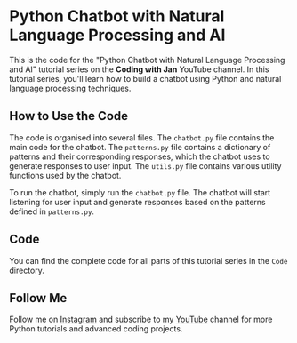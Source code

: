 # Python Chatbot with Natural Language Processing and AI

This is the code for the "Python Chatbot with Natural Language Processing and AI" tutorial series on the **Coding with Jan** YouTube channel. In this tutorial series, you'll learn how to build a chatbot using Python and natural language processing techniques. 

## How to Use the Code

The code is organised into several files. The `chatbot.py` file contains the main code for the chatbot. The `patterns.py` file contains a dictionary of patterns and their corresponding responses, which the chatbot uses to generate responses to user input. The `utils.py` file contains various utility functions used by the chatbot.

To run the chatbot, simply run the `chatbot.py` file. The chatbot will start listening for user input and generate responses based on the patterns defined in `patterns.py`.


## Code

You can find the complete code for all parts of this tutorial series in the `Code` directory. 

## Follow Me

Follow me on [Instagram](https://www.instagram.com/jan.pnk/) and subscribe to my [YouTube](https://www.youtube.com/@codingwjan) channel for more Python tutorials and advanced coding projects.